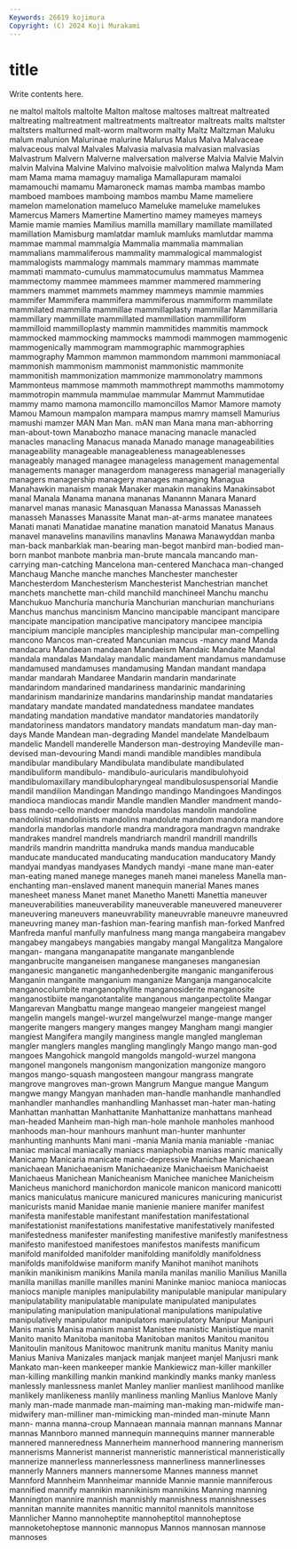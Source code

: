 ```yaml
---
Keywords: 26619 kojimura
Copyright: (C) 2024 Koji Murakami
---
```


# title

Write contents here.



ne maltol maltols
maltolte Malton maltose maltoses maltreat maltreated maltreating maltreatment maltreatments maltreator
maltreats malts maltster maltsters malturned malt-worm maltworm malty Maltz Maltzman
Maluku malum malunion Malurinae malurine Malurus Malus Malva Malvaceae malvaceous
malval Malvales Malvasia malvasia malvasian malvasias Malvastrum Malvern Malverne malversation
malverse Malvia Malvie Malvin malvin Malvina Malvine Malvino malvoisie malvolition
malwa Malynda Mam mam Mama mama mamaguy mamaliga Mamallapuram mamaloi
mamamouchi mamamu Mamaroneck mamas mamba mambas mambo mamboed mamboes mamboing
mambos mambu Mame mameliere mamelon mamelonation mameluco Mameluke mameluke mamelukes
Mamercus Mamers Mamertine Mamertino mamey mameyes mameys Mamie mamie mamies
Mamilius mamilla mamillary mamillate mamillated mamillation Mamisburg mamlatdar mamluk mamluks
mamlutdar mamma mammae mammal mammalgia Mammalia mammalia mammalian mammalians mammaliferous
mammality mammalogical mammalogist mammalogists mammalogy mammals mammary mammas mammate mammati
mammato-cumulus mammatocumulus mammatus Mammea mammectomy mammee mammees mammer mammered mammering
mammers mammet mammets mammey mammeys mammie mammies mammifer Mammifera mammifera
mammiferous mammiform mammilate mammilated mammilla mammillae mammillaplasty mammillar Mammillaria mammillary
mammillate mammillated mammillation mammilliform mammilloid mammilloplasty mammin mammitides mammitis mammock
mammocked mammocking mammocks mammodi mammogen mammogenic mammogenically mammogram mammographic mammographies
mammography Mammon mammon mammondom mammoni mammoniacal mammonish mammonism mammonist mammonistic
mammonite mammonitish mammonization mammonize mammonolatry mammons Mammonteus mammose mammoth mammothrept
mammoths mammotomy mammotropin mammula mammulae mammular Mammut Mammutidae mammy mamo
mamona mamoncillo mamoncillos Mamor Mamore mamoty Mamou Mamoun mampalon mampara
mampus mamry mamsell Mamurius mamushi mamzer MAN Man Man. mAN
man Mana mana man-abhorring man-about-town Manabozho manace manacing manacle manacled
manacles manacling Manacus manada Manado manage manageabilities manageability manageable manageableness
manageablenesses manageably managed managee manageless management managemental managements manager managerdom
manageress managerial managerially managers managership managery manages managing Managua Manahawkin
manaism manak Manaker manakin manakins Manakinsabot manal Manala Manama manana
mananas Manannn Manara Manard manarvel manas manasic Manasquan Manassa Manassas
Manasseh manasseh Manasses Manassite Manat man-at-arms manatee manatees Manati manati
Manatidae manatine manation manatoid Manatus Manaus manavel manavelins manavilins manavlins
Manawa Manawyddan manba man-back manbarklak man-bearing man-begot manbird man-bodied man-born
manbot manbote manbria man-brute mancala mancando man-carrying man-catching Mancelona man-centered
Manchaca man-changed Manchaug Manche manche manches Manchester manchester Manchesterdom Manchesterism
Manchesterist Manchestrian manchet manchets manchette man-child manchild manchineel Manchu manchu
Manchukuo Manchuria manchuria Manchurian manchurian manchurians Manchus manchus mancinism Mancino
mancipable mancipant mancipare mancipate mancipation mancipative mancipatory mancipee mancipia mancipium
manciple manciples mancipleship mancipular man-compelling mancono Mancos man-created Mancunian mancus
-mancy mand Manda mandacaru Mandaean mandaean Mandaeism Mandaic Mandaite Mandal
mandala mandalas Mandalay mandalic mandament mandamus mandamuse mandamused mandamuses mandamusing
Mandan mandant mandapa mandar mandarah Mandaree Mandarin mandarin mandarinate mandarindom
mandarined mandariness mandarinic mandarining mandarinism mandarinize mandarins mandarinship mandat mandataries
mandatary mandate mandated mandatedness mandatee mandates mandating mandation mandative mandator
mandatories mandatorily mandatoriness mandators mandatory mandats mandatum man-day man-days Mande
Mandean man-degrading Mandel mandelate Mandelbaum mandelic Mandell manderelle Manderson man-destroying
Mandeville man-devised man-devouring Mandi mandi mandible mandibles mandibula mandibular mandibulary
Mandibulata mandibulate mandibulated mandibuliform mandibulo- mandibulo-auricularis mandibulohyoid mandibulomaxillary mandibulopharyngeal mandibulosuspensorial
Mandie mandil mandilion Mandingan Mandingo mandingo Mandingoes Mandingos mandioca mandiocas
mandir Mandle mandlen Mandler mandment mando-bass mando-cello mandoer mandola mandolas
mandolin mandoline mandolinist mandolinists mandolins mandolute mandom mandora mandore mandorla
mandorlas mandorle mandra mandragora mandragvn mandrake mandrakes mandrel mandrels mandriarch
mandril mandrill mandrills mandrils mandrin mandritta mandruka mands mandua manducable
manducate manducated manducating manducation manducatory Mandy mandyai mandyas mandyases Mandych
mandyi -mane mane man-eater man-eating maned manege maneges maneh manei
maneless Manella man-enchanting man-enslaved manent manequin manerial Manes manes manesheet
maness Manet manet Manetho Manetti Manettia maneuver maneuverabilities maneuverability maneuverable
maneuvered maneuverer maneuvering maneuvers maneuvrability maneuvrable maneuvre maneuvred maneuvring maney
man-fashion man-fearing manfish man-forked Manfred Manfreda manful manfully manfulness mang
manga mangabeira mangabev mangabey mangabeys mangabies mangaby mangal Mangalitza Mangalore
mangan- mangana manganapatite manganate manganblende manganbrucite manganeisen manganese manganeses manganesian
manganesic manganetic manganhedenbergite manganic manganiferous Manganin manganite manganium manganize Manganja
manganocalcite manganocolumbite manganophyllite manganosiderite manganosite manganostibiite manganotantalite manganous manganpectolite Mangar
Mangarevan Mangbattu mange mangeao mangeier mangeiest mangel mangelin mangels mangel-wurzel
mangelwurzel mange-mange manger mangerite mangers mangery manges mangey Mangham mangi
mangier mangiest Mangifera mangily manginess mangle mangled mangleman mangler manglers
mangles mangling manglingly Mango mango man-god mangoes Mangohick mangold mangolds
mangold-wurzel mangona mangonel mangonels mangonism mangonization mangonize mangoro mangos mango-squash
mangosteen mangour mangrass mangrate mangrove mangroves man-grown Mangrum Mangue mangue
Mangum mangwe mangy Mangyan manhaden man-handle manhandle manhandled manhandler manhandles
manhandling Manhasset man-hater man-hating Manhattan manhattan Manhattanite Manhattanize manhattans manhead
man-headed Manheim man-high man-hole manhole manholes manhood manhoods man-hour manhours
manhunt man-hunter manhunter manhunting manhunts Mani mani -mania Mania mania
maniable -maniac maniac maniacal maniacally maniacs maniaphobia manias manic manically
Manicamp Manicaria manicate manic-depressive Manichae Manichaean manichaean Manichaeanism Manichaeanize Manichaeism
Manichaeist Manichaeus Manichean Manicheanism Manichee manichee Manicheism Manicheus manichord manichordon
manicole manicon manicord manicotti manics maniculatus manicure manicured manicures manicuring
manicurist manicurists manid Manidae manie manienie maniere manifer manifest manifesta
manifestable manifestant manifestation manifestational manifestationist manifestations manifestative manifestatively manifested manifestedness
manifester manifesting manifestive manifestly manifestness manifesto manifestoed manifestoes manifestos manifests
manificum manifold manifolded manifolder manifolding manifoldly manifoldness manifolds manifoldwise maniform
manify Manihot manihot manihots manikin manikinism manikins Manila manila manilas
manilio Manilius Manilla manilla manillas manille manilles manini Maninke manioc
manioca maniocas maniocs maniple maniples manipulability manipulable manipular manipulary manipulatability
manipulatable manipulate manipulated manipulates manipulating manipulation manipulational manipulations manipulative manipulatively
manipulator manipulators manipulatory Manipur Manipuri Manis manis Manisa manism manist
Manistee manistic Manistique manit Manito manito Manitoba manitoba Manitoban manitos
Manitou manitou Manitoulin manitous Manitowoc manitrunk manitu manitus Manity maniu
Manius Maniva Manizales manjack manjak manjeet manjel Manjusri mank Mankato
man-keen mankeeper mankie Mankiewicz man-killer mankiller man-killing mankilling mankin mankind
mankindly manks manky manless manlessly manlessness manlet Manley manlier manliest
manlihood manlike manlikely manlikeness manlily manliness manling Manlius Manlove Manly
manly man-made manmade man-maiming man-making man-midwife man-midwifery man-milliner man-mimicking man-minded
man-minute Mann mann- manna manna-croup Mannaean mannaia mannan mannans Mannar
mannas Mannboro manned mannequin mannequins manner mannerable mannered manneredness Mannerheim
mannerhood mannering mannerism mannerisms Mannerist mannerist manneristic manneristical manneristically mannerize
mannerless mannerlessness mannerliness mannerlinesses mannerly Manners manners mannersome Mannes manness
mannet Mannford Mannheim Mannheimar mannide Mannie mannie manniferous mannified mannify
mannikin mannikinism mannikins Manning manning Mannington mannire mannish mannishly mannishness
mannishnesses mannitan mannite mannites mannitic mannitol mannitols mannitose Mannlicher Manno
mannoheptite mannoheptitol mannoheptose mannoketoheptose mannonic mannopus Mannos mannosan mannose mannoses
